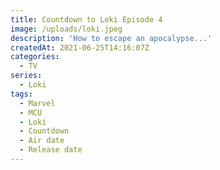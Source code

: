 ```yaml
---
title: Countdown to Loki Episode 4
image: /uploads/loki.jpeg
description: 'How to escape an apocalypse...'
createdAt: 2021-06-25T14:16:07Z
categories:
  - TV
series:
  - Loki
tags:
  - Marvel
  - MCU
  - Loki
  - Countdown
  - Air date
  - Release date
---
```


<div class='text-center py-12 text-6xl font-mono'>
<timepiece-countdown date='2021-06-30T07:00:00Z' :leading-zeroes='{ hours: true, minutes: true, seconds: true }' days-separator='&nbsp;days ' hours-separator=':' minutes-separator=':' seconds-separator='' expired-text='Go watch it now!'></timepiece-countdown>
</span>